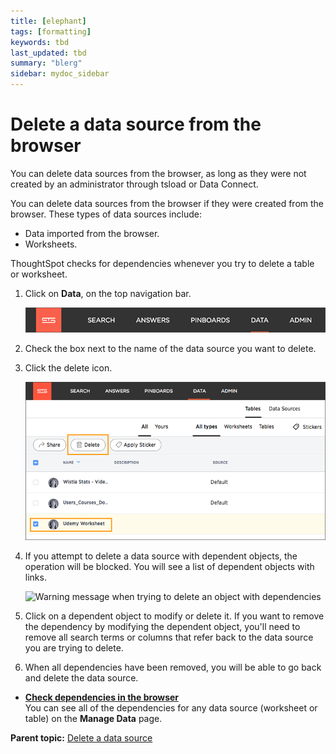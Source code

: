```yaml
---
title: [elephant]
tags: [formatting]
keywords: tbd
last_updated: tbd
summary: "blerg"
sidebar: mydoc_sidebar
---
```

# Delete a data source from the browser

You can delete data sources from the browser, as long as they were not created by an administrator through tsload or Data Connect.

You can delete data sources from the browser if they were created from the browser. These types of data sources include:

-   Data imported from the browser.
-   Worksheets.

ThoughtSpot checks for dependencies whenever you try to delete a table or worksheet.

1.   Click on **Data**, on the top navigation bar. 

     ![](../../shared/conrefs/../../images/data_icon.png "Data") 

2.   Check the box next to the name of the data source you want to delete. 
3.   Click the delete icon. 

     ![](../../images/delete_data_worksheet.png "Delete a data source") 

4.   If you attempt to delete a data source with dependent objects, the operation will be blocked. You will see a list of dependent objects with links. 

     ![](../../images/dependency_warning_with_links.png "Warning message when trying to delete an object with
                                dependencies") 

5.   Click on a dependent object to modify or delete it. If you want to remove the dependency by modifying the dependent object, you'll need to remove all search terms or columns that refer back to the data source you are trying to delete.
6.   When all dependencies have been removed, you will be able to go back and delete the data source. 

-   **[Check dependencies in the browser](../../admin/loading/check_dependency_ux.html)**  
You can see all of the dependencies for any data source \(worksheet or table\) on the **Manage Data** page.

**Parent topic:** [Delete a data source](../../admin/loading/about_dependencies.html)

